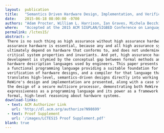 ```yaml
---
layout:  publication
title:   "Semantics Driven Hardware Design, Implementation, and Verification with ReWire"
date:    2015-06-18 08:00:00 -0700
authors: "Adam Procter, William L. Harrison, Ian Graves, Michela Becchi, and Gerard Allwein"
where:   "Accepted at the 2015 ACM SIGPLAN/SIGBED Conference on Languages, Compilers, Tools and Theory for Embedded Systems (LCTES 2015), Portland, Oregon, June 18-19, 2015"
permalink: /lctes15/
abstract: >
 There is no such thing as high assurance without high assurance hardware. High
 assurance hardware is essential, because any and all high assurance systems
 ultimately depend on hardware that conforms to, and does not undermine,
 critical system properties and invariants. And yet, high assurance hardware
 development is stymied by the conceptual gap between formal methods and
 hardware description languages used by engineers. This paper presents ReWire,
 a functional programming language providing a suitable foundation for formal
 verification of hardware designs, and a compiler for that language that
 translates high-level, semantics-driven designs directly into working hardware.
 ReWire's design and implementation are presented, along with a case study in
 the design of a secure multicore processor, demonstrating both ReWire's
 expressiveness as a programming language and its power as a framework for
 formal, high-level reasoning about hardware systems.
download-links:
 - text: ACM Authorizer Link
   url: 'http://dl.acm.org/authorize?N98699'
 - text: Proof Supplement
   url: '/images/LCTES15 Proof Supplement.pdf'
blank: true
---
```

